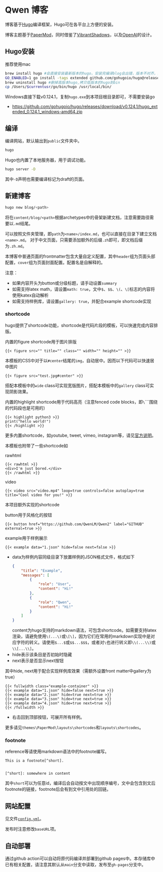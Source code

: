 # Qwen 博客

博客基于[Hugo](https://gohugo.io)编译框架，Hugo可在各平台上方便的安装。

博客主题基于[PaperMod](https://github.com/adityatelange/hugo-PaperMod)，同时借鉴了[VibrantShadows](https://github.com/adityatelange/hugo-PaperMod)，以及[OpenAI](https://openai.com)的设计。

## Hugo安装

推荐使用mac
```bash
brew install hugo #会直接安装最新版本的hugo，安装完编译blog会出错，版本不对齐，执行这个命令会安装go，然后再使用下面命令安装旧版本hugo：
GO_ENABLED=1 go install -tags extended github.com/gohugoio/hugo@release-0.124.0
brew uninstall hugo #删掉高版本hugo,拷贝低版本的hugo到bin
cp /Users/$currentusr/go/bin/hugo /usr/local/bin/
```

Windows直接下载v0.124.1，复制`hugo.exe`到本项目根目录即可，不需要安装go
- https://github.com/gohugoio/hugo/releases/download/v0.124.1/hugo_extended_0.124.1_windows-amd64.zip

## 编译

编译网站，默认输出到`public`文件夹中。
```bash
hugo 
```

Hugo也内置了本地服务器，用于调试功能。
```bash
hugo server -D
```
其中`-D`声明也需要编译标记为draft的页面。


## 新建博客

```bash
hugo new blog/<path>
```
将在`content/blog/<path>`根据archetypes中的骨架新建文档，注意需要路径需要以`.md`结尾。

可以按照文件夹管理，即`path`为`<name>/index.md`，也可以直接在目录下建立文档`<name>.md`。
对于中文页面，只需要添加额外的后缀`.zh`即可，即文档后缀为`.zh.md`。

本博客中普通页面的frontmatter包含大量自定义配置，其中`header`组为页面头部配置，`cover`组为页面封面配置。配置名是自解释的。

注意：
- 如果内容开头为button或分级标题，请手动设置`summary`
- 如需支持latex math，请设置`math: true`，文中`$`、`$$`、`\(`、`\[`标志的内容将使用katex自动解析
- 如需支持样例库，请设置`gallery: true`，并配合example shortcode实现

### shortcode

hugo提供了shortcode功能，shortcode是代码片段的模板，可以快速完成内容排版。

内置的figure shortcode用于图片排版
```
{{< figure src="" title="" class="" width="" height="" >}}
```
本模板的CSS中对于以`#center`结尾的`img`，自动居中。因而以下代码可以快速居中图片
```
{{< figure src="test.jpg#center" >}}
```
搭配本模板中的`wide` class可实现宽版图片，搭配本模板中的`gallery` class可实现阴影效果。

内置的highlight shortcode用于代码高亮（注意fenced code blocks，即`\`\`\``围绕的代码段也是可用的）
```
{{< highlight python3 >}}
print("hello world!")
{{< /highlight >}}
```

更多内置shortcode，如youtube, tweet, vimeo, instagram等，请见[官方说明](https://gohugo.io/content-management/shortcodes/)。


本模板也附带了一些shortcode如

rawhtml
```
{{< rawhtml >}}
<div>I'm just bored.</div>
{{< /rawhtml >}}
```

video
```
{{< video src="video.mp4" loop=true controls=false autoplay=true title="Cool video for you!" >}}
```

本项目额外实现的shortcode

button用于风格化的按钮
```
{{< button href="https://github.com/QwenLM/Qwen2" label="GITHUB" external=true >}}
```

example用于样例展示
```
{{< example data="1.json" hide=false next=false >}}
```
- data为样例内容同级目录下放置样例的JSON格式文件，格式如下
    ```json
    {
        "title": "Example",
        "messages": [
            {
                "role": "User",
                "content": "Hi!"
            },
            {
                "role": "Qwen",
                "content": "Hi!"
            }
        ]
    }
    ```
    content为hugo支持的markdown语法，可包含shortcode。如需要支持latex渲染，请避免使用`\(...\)`或`\[\]`，因为它们在常用的markdown实现中是对应字符的转义。请使用`$...$`或`$$...$$$`，或者对`\`也进行转义即`\\(...\\)`或`\\[...\\]`。
- hide表示该条目是否初始时隐藏
- next表示是否显示next按钮

其中hide, next用于配合实现样例库效果（需额外设置front matter中gallery为true）
```
{{< fullwidth class="example-container" >}}
{{< example data="1.json" hide=false next=true >}}
{{< example data="2.json" hide=true next=true >}}
{{< example data="3.json" hide=true next=true >}}
{{< example data="4.json" hide=true next=true >}}
{{< /fullwidth >}}
```
- 右击回到顶部按钮，可展开所有样例。

更多请见`themes\PaperMod\layouts\shortcodes`和`layouts\shortcodes`。

### footnote

reference等请使用markdown语法中的footnote编写。
```
This is a footnote[^short].


[^short]: somewhere in content
```
其中`short`可以为任意id，编译后会自动按文中出现顺序编号，文中会包含到文后footnote的链接，footnote后会有到文中引用处的回链。

## 网站配置

见文件[`config.yml`](config.yml)。

发布时注意修改`baseURL`项。

## 自动部署

通过github action可以自动将原代码编译并部署到github pages中。本存储库中已有相关配置，请注意其默认从`main`分支中读取，发布至`gh-pages`分支中。

